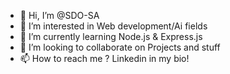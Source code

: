 - 👋 Hi, I’m @SDO-SA
- 👀 I’m interested in Web development/Ai fields
- 🌱 I’m currently learning Node.js & Express.js
- 💞️ I’m looking to collaborate on Projects and stuff
- 📫 How to reach me ? Linkedin in my bio!

<!---
SDO-SA/SDO-SA is a ✨ special ✨ repository because its `README.md` (this file) appears on your GitHub profile.
You can click the Preview link to take a look at your changes.
--->
